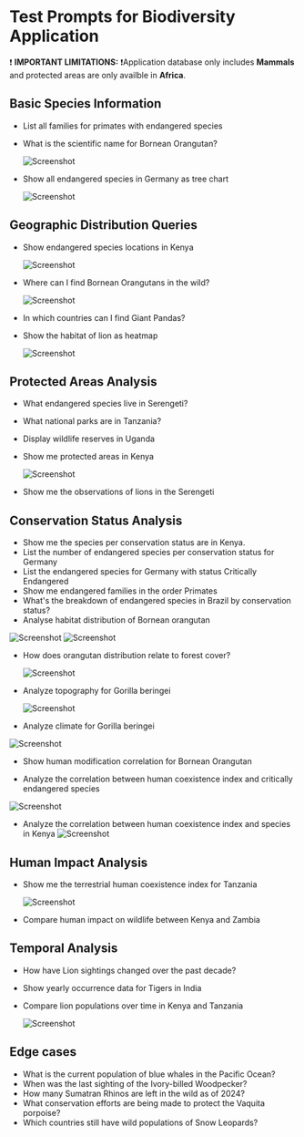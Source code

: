 # Test Prompts for Biodiversity Application

❗ **IMPORTANT LIMITATIONS:** ❗Application database only includes **Mammals** and protected areas are only availble in **Africa**.

## Basic Species Information
- List all families for primates with endangered species
- What is the scientific name for Bornean Orangutan?

  ![Screenshot](screenshots/screenshot_1_1.png)

- Show all endangered species in Germany as tree chart

  ![Screenshot](screenshots/screenshot_1_2.png)


## Geographic Distribution Queries
- Show endangered species locations in Kenya

  ![Screenshot](screenshots/screenshot_1_4.png)

- Where can I find Bornean Orangutans in the wild?

  ![Screenshot](screenshots/screenshot_1.png)

- In which countries can I find Giant Pandas?
- Show the habitat of lion as heatmap

  ![Screenshot](screenshots/screenshot_3.png)

## Protected Areas Analysis
- What endangered species live in Serengeti?
- What national parks are in Tanzania?
- Display wildlife reserves in Uganda
- Show me protected areas in Kenya

  ![Screenshot](screenshots/screenshot_4.png)
- Show me the observations of lions in the Serengeti

## Conservation Status Analysis
- Show me the species per conservation status are in Kenya.
- List the number of endangered species per conservation status for Germany
- List the endangered species for Germany with status Critically Endangered
- Show me endangered families in the order Primates
- What's the breakdown of  endangered species in Brazil by conservation status?
- Analyse habitat  distribution of Bornean orangutan

 ![Screenshot](screenshots/screenshot_8_1.png)
 ![Screenshot](screenshots/screenshot_8_2.png)

- How does orangutan distribution relate to forest cover?

  ![Screenshot](screenshots/screenshot_8_3.png)

- Analyze topography for Gorilla beringei

  ![Screenshot](screenshots/screenshot_8_4.png)

- Analyze climate for Gorilla beringei

 ![Screenshot](screenshots/screenshot_8_5.png)

 - Show human modification correlation for Bornean Orangutan


- Analyze the correlation between human coexistence index and critically endangered species

 ![Screenshot](screenshots/screenshot_8_6.png)

- Analyze the correlation between human coexistence index  and species in Kenya
 ![Screenshot](screenshots/screenshot_8_7.png)


## Human Impact Analysis
- Show me the terrestrial human coexistence index for Tanzania

  ![Screenshot](screenshots/screenshot_5.png)

- Compare human impact on wildlife between Kenya and Zambia

## Temporal Analysis
- How have Lion sightings changed over the past decade?
- Show yearly occurrence data for Tigers in India
- Compare lion populations over time in Kenya and Tanzania

  ![Screenshot](screenshots/screenshot_6.png)


## Edge cases
- What is the current population of blue whales in the Pacific Ocean?
- When was the last sighting of the Ivory-billed Woodpecker?
- How many Sumatran Rhinos are left in the wild as of 2024?
- What conservation efforts are being made to protect the Vaquita porpoise?
- Which countries still have wild populations of Snow Leopards?

